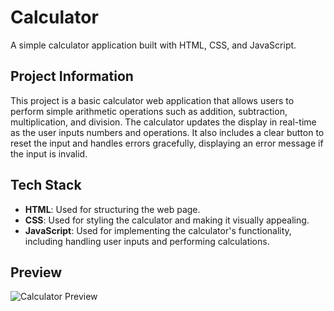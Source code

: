 # Calculator

A simple calculator application built with HTML, CSS, and JavaScript.


## Project Information

This project is a basic calculator web application that allows users to perform simple arithmetic operations such as addition, subtraction, multiplication, and division. The calculator updates the display in real-time as the user inputs numbers and operations. It also includes a clear button to reset the input and handles errors gracefully, displaying an error message if the input is invalid.

## Tech Stack

- **HTML**: Used for structuring the web page.
- **CSS**: Used for styling the calculator and making it visually appealing.
- **JavaScript**: Used for implementing the calculator's functionality, including handling user inputs and performing calculations.

## Preview

![Calculator Preview](../CodeSoft_Calculator/Calculator.png)
